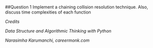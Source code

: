 ##Question 1
Implement a chaining collision resolution technique. Also, discuss time complexities of each function

*Credits*

*Data Structure and Algorithmic Thinking with Python*

*Narasimha Karumanchi, careermonk.com*